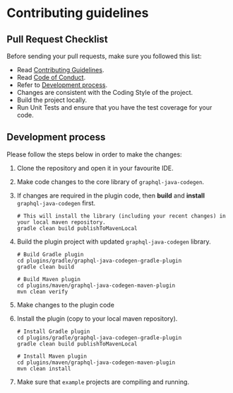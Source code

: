 # Contributing guidelines

## Pull Request Checklist

Before sending your pull requests, make sure you followed this list:

- Read [Contributing Guidelines](CONTRIBUTING.md).
- Read [Code of Conduct](CODE_OF_CONDUCT.md).
- Refer to [Development process](#development-process).
- Changes are consistent with the Coding Style of the project.
- Build the project locally.
- Run Unit Tests and ensure that you have the test coverage for your code.


## Development process

Please follow the steps below in order to make the changes:

1. Clone the repository and open it in your favourite IDE.
2. Make code changes to the core library of `graphql-java-codegen`.
3. If changes are required in the plugin code, then **build** and **install** `graphql-java-codegen` first.

   ```shell script
   # This will install the library (including your recent changes) in your local maven repository.
   gradle clean build publishToMavenLocal
   ```
   
4. Build the plugin project with updated `graphql-java-codegen` library.

   ```shell script
   # Build Gradle plugin
   cd plugins/gradle/graphql-java-codegen-gradle-plugin
   gradle clean build
   
   # Build Maven plugin
   cd plugins/maven/graphql-java-codegen-maven-plugin
   mvn clean verify 
   ```

5. Make changes to the plugin code
6. Install the plugin (copy to your local maven repository).

   ```shell script
   # Install Gradle plugin
   cd plugins/gradle/graphql-java-codegen-gradle-plugin
   gradle clean build publishToMavenLocal
   
   # Install Maven plugin
   cd plugins/maven/graphql-java-codegen-maven-plugin
   mvn clean install 
   ```

7. Make sure that `example` projects are compiling and running.